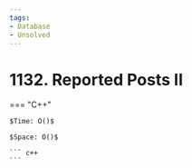 ```yaml
---
tags:
- Database
- Unsolved
---
```



# 1132. Reported Posts II

=== "C++"

    $Time: O()$

    $Space: O()$

    ``` c++
    ```
